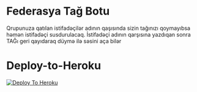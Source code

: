 # Federasya Tağ Botu
Qrupunuza qatılan istifadəçilər adının qaşısında sizin tağınızı qoymayıbsa həmən istifadəçi susdurulacaq.
İstifadəçi adının qarşısına yazdıqan sonra TAĞı geri qayıdaraq düymə ilə səsini aça bilər

# Deploy-to-Heroku 
[![Deploy To Heroku](https://www.herokucdn.com/deploy/button.svg)](https://heroku.com/deploy?template=https://github.com/Texnocom/Nametag)
